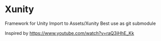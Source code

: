 # Xunity
Framework for Unity
Import to Assets/Xunity
Best use as git submodule

Inspired by https://www.youtube.com/watch?v=raQ3iHhE_Kk
